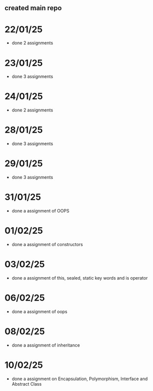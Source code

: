 ## created main repo

# 22/01/25
- done 2 assignments

# 23/01/25
- done 3 assignments

# 24/01/25
- done 2 assignments

# 28/01/25
- done 3 assignments

# 29/01/25
- done 3 assignments

# 31/01/25
- done a assignment of OOPS

# 01/02/25
- done a assignment of constructors

# 03/02/25
- done a assignment of this, sealed, static key words and is operator

# 06/02/25
- done a assignment of oops

# 08/02/25
- done a assignment of inheritance

# 10/02/25
- done a assignment on Encapsulation, Polymorphism, Interface and Abstract Class

